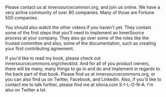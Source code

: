 Please contact us at innersourcecommon.org, and join us online. We have a very active community of over 80 companies. Many of those are Fortune 500 companies. 

You should also watch the other videos if you haven't yet. They contain some of the first steps that you'll need to implement an InnerSource process at your company. They also go over some of the roles like the trusted committee and also, some of the documentation, such as creating your first contributing agreement. 

If you'd like to read my book, please check out innersourcecommons.org/checklist. And for all of you product owners, there will be many, many things to go in and do and implement in regards to the back part of that book. Please find us at innersourcecommons.org, or you can also find us on Twitter, Facebook, and LinkedIn. Also, if you'd like to contact me to talk further, please find me at silona.com S-I-L-O-N-A. I'm also on Twitter a lot. 
